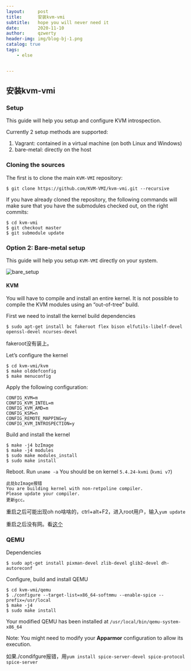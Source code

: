 ```yaml
---
layout:     post
title:      安装kvm-vmi
subtitle:   hope you will never need it
date:       2020-11-10
author:     qzwerty
header-img: img/blog-bj-1.png
catalog: true
tags:
    - else


---
```


## 安装kvm-vmi

### Setup

This guide will help you setup and configure KVM introspection.

Currently 2 setup methods are supported:

1. Vagrant: contained in a virtual machine (on both Linux and Windows)
2. bare-metal: directly on the host

### Cloning the sources

The first is to clone the main `KVM-VMI` repository:

```
$ git clone https://github.com/KVM-VMI/kvm-vmi.git --recursive
```

If you have already cloned the repository, the following commands will make sure that you have the submodules checked out, on the right commits:

```
$ cd kvm-vmi
$ git checkout master
$ git submodule update
```

### Option 2: Bare-metal setup

This guide will help you setup `KVM-VMI` directly on your system.

![bare_setup](https://kvm-vmi.github.io/kvm-vmi/master/_images/bare-metal.png)

#### KVM

You will have to compile and install an entire kernel. It is not possible to compile the KVM modules using an “out-of-tree” build.

First we need to install the kernel build dependencies

```
$ sudo apt-get install bc fakeroot flex bison elfutils-libelf-devel openssl-devel ncurses-devel
```

fakeroot没有装上。

Let’s configure the kernel

```
$ cd kvm-vmi/kvm
$ make olddefconfig
$ make menuconfig
```

Apply the following configuration:

```
CONFIG_KVM=m
CONFIG_KVM_INTEL=m
CONFIG_KVM_AMD=m
CONFIG_KSM=n
CONFIG_REMOTE_MAPPING=y
CONFIG_KVM_INTROSPECTION=y
```

Build and install the kernel

```
$ make -j4 bzImage
$ make -j4 modules
$ sudo make modules_install
$ sudo make install
```

Reboot. Run `uname -a` You should be on kernel `5.4.24-kvmi` (`kvmi v7`)

```
此处bzImage报错
You are building kernel with non-retpoline compiler.
Please update your compiler.
更新gcc。
```

重启之后可能出现oh no啥啥的，ctrl+alt+F2，进入root用户，输入`yum update`

重启之后没有网。看[这个](https://blog.csdn.net/hnufun/article/details/106409560)

### QEMU

Dependencies

```
$ sudo apt-get install pixman-devel zlib-devel glib2-devel dh-autoreconf 
```

Configure, build and install QEMU

```
$ cd kvm-vmi/qemu
$ ./configure --target-list=x86_64-softmmu --enable-spice --prefix=/usr/local
$ make -j4
$ sudo make install
```

Your modified QEMU has been installed at `/usr/local/bin/qemu-system-x86_64`

Note: You might need to modify your **Apparmor** configuration to allow its execution.

如果./condifgure报错，用`yum install spice-server-devel spice-protocol spice-server`

